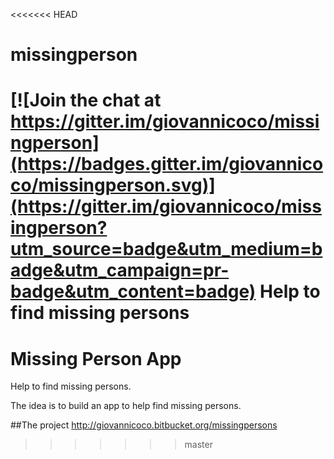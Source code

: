 <<<<<<< HEAD
# missingperson

[![Join the chat at https://gitter.im/giovannicoco/missingperson](https://badges.gitter.im/giovannicoco/missingperson.svg)](https://gitter.im/giovannicoco/missingperson?utm_source=badge&utm_medium=badge&utm_campaign=pr-badge&utm_content=badge)
Help to find missing persons
=======
# Missing Person App
Help to find missing persons.

The idea is to build an app to help find missing persons.

##The project
http://giovannicoco.bitbucket.org/missingpersons
>>>>>>> master
